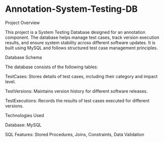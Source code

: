 # Annotation-System-Testing-DB
Project Overview

This project is a System Testing Database designed for an annotation component. The database helps manage test cases, track version execution results, and ensure system stability across different software updates. It is built using MySQL and follows structured test case management principles.

Database Schema

The database consists of the following tables:

TestCases: Stores details of test cases, including their category and impact level.

TestVersions: Maintains version history for different software releases.

TestExecutions: Records the results of test cases executed for different versions.

Technologies Used

Database: MySQL

SQL Features: Stored Procedures, Joins, Constraints, Data Validation

